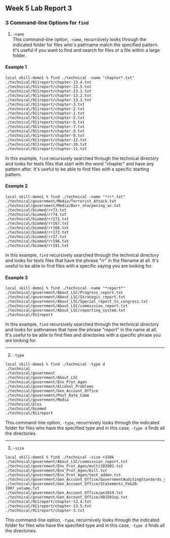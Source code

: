 ## Week 5 Lab Report 3

### 3 Command-line Options for `find`

1. `-name` <br />
This command-line option, `-name`,  recurrsively looks through the indicated folder for files who's pathname match the specified pattern. It's useful if you want to find and search for files or a file within a large folder. 

#### Example 1

```
local skill-demo1 % find ./technical -name "chapter*.txt"
./technical/911report/chapter-13.4.txt
./technical/911report/chapter-13.5.txt
./technical/911report/chapter-13.1.txt
./technical/911report/chapter-13.2.txt
./technical/911report/chapter-13.3.txt
./technical/911report/chapter-3.txt
./technical/911report/chapter-2.txt
./technical/911report/chapter-1.txt
./technical/911report/chapter-5.txt
./technical/911report/chapter-6.txt
./technical/911report/chapter-7.txt
./technical/911report/chapter-9.txt
./technical/911report/chapter-8.txt
./technical/911report/chapter-12.txt
./technical/911report/chapter-10.txt
./technical/911report/chapter-11.txt
```

In this example, `find` recursively searched through the technical directory and looks for texts files that start with the word "chapter" and have any pattern after. It's useful to be able to find files with a specific starting pattern. 


#### Example 2

```
local skill-demo1 % find ./technical -name "*rr*.txt"
./technical/government/Media/Terrorist_Attack.txt
./technical/government/Media/Barr_sharpening_ax.txt
./technical/biomed/rr73.txt
./technical/biomed/rr74.txt
./technical/biomed/rr171.txt
./technical/biomed/rr167.txt
./technical/biomed/rr166.txt
./technical/biomed/rr172.txt
./technical/biomed/rr37.txt
./technical/biomed/rr196.txt
./technical/biomed/rr191.txt
```

In this example, `find` recursively searched through the technical directory and looks for texts files that have the phrase "rr" in the filename at all. It's useful to be able to find files with a specific saying you are looking for. 


#### Example 3

```
local skill-demo1 % find ./technical -name "*report*"
./technical/government/About_LSC/Progress_report.txt
./technical/government/About_LSC/Strategic_report.txt
./technical/government/About_LSC/Special_report_to_congress.txt
./technical/government/About_LSC/commission_report.txt
./technical/government/About_LSC/reporting_system.txt
./technical/911report
```

In this example, `find` recursively searched through the technical directory and looks for pathnames that have the phrase "report" in the name at all. It's useful to be able to find files and directories with a specific phrase you are looking for. 


---


2. `-type`

```
local skill-demo1 % find ./technical -type d
./technical
./technical/government
./technical/government/About_LSC
./technical/government/Env_Prot_Agen
./technical/government/Alcohol_Problems
./technical/government/Gen_Account_Office
./technical/government/Post_Rate_Comm
./technical/government/Media
./technical/plos
./technical/biomed
./technical/911report
```

This command-line option, `-type`, recurrsively looks through the indicated folder for files who have the specified type and in this case, `-type d` finds all the directories. 

---


3. `-size`

```
local skill-demo1 % find ./technical -size +150k
./technical/government/About_LSC/commission_report.txt
./technical/government/Env_Prot_Agen/multi102902.txt
./technical/government/Env_Prot_Agen/bill.txt
./technical/government/Env_Prot_Agen/tech_adden.txt
./technical/government/Gen_Account_Office/GovernmentAuditingStandards_yb2002ed.txt
./technical/government/Gen_Account_Office/Statements_Feb28-1997_volume.txt
./technical/government/Gen_Account_Office/pe1019.txt
./technical/government/Gen_Account_Office/d01591sp.txt
./technical/911report/chapter-13.4.txt
./technical/911report/chapter-13.5.txt
./technical/911report/chapter-3.txt
```

This command-line option, `-type`, recurrsively looks through the indicated folder for files who have the specified type and in this case, `-type d` finds all the directories. 